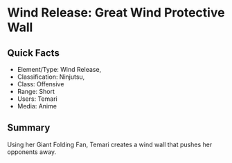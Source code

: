 # Wind Release: Great Wind Protective Wall

## Quick Facts
- Element/Type: Wind Release,
- Classification: Ninjutsu,
- Class: Offensive
- Range: Short
- Users: Temari
- Media: Anime

## Summary
Using her Giant Folding Fan, Temari creates a wind wall that pushes her opponents away.
